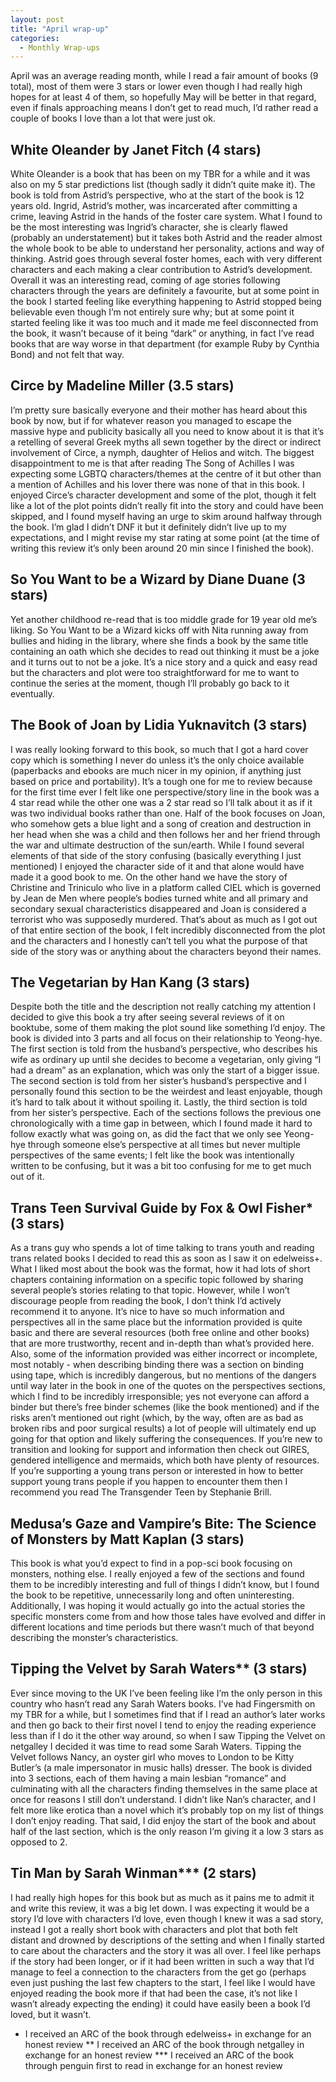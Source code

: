 ```yaml
---
layout: post
title: "April wrap-up"
categories:
  - Monthly Wrap-ups 
---
```


April was an average reading month, while I read a fair amount of books (9 total), most of them were 3 stars or lower even though I had really high hopes for at least 4 of them, so hopefully May will be better in that regard, even if finals approaching means I don’t get to read much, I’d rather read a couple of books I love than a lot that were just ok. 

## White Oleander by Janet Fitch (4 stars)

White Oleander is a book that has been on my TBR for a while and it was also on my 5 star predictions list (though sadly it didn’t quite make it). The book is told from Astrid’s perspective, who at the start of the book is 12 years old. Ingrid, Astrid’s mother, was incarcerated after committing a crime, leaving Astrid in the hands of the foster care system. What I found to be the most interesting was Ingrid’s character, she is clearly flawed (probably an understatement) but it takes both Astrid and the reader almost the whole book to be able to understand her personality, actions and way of thinking. Astrid goes through several foster homes, each with very different characters and each making a clear contribution to Astrid’s development. Overall it was an interesting read, coming of age stories following characters through the years are definitely a favourite, but at some point in the book I started feeling like everything happening to Astrid stopped being believable even though I’m not entirely sure why; but at some point it started feeling like it was too much and it made me feel disconnected from the book, it wasn’t because of it being “dark” or anything, in fact I’ve read books that are way worse in that department (for example Ruby by Cynthia Bond) and not felt that way. 

## Circe by Madeline Miller (3.5 stars)

I’m pretty sure basically everyone and their mother has heard about this book by now, but if for whatever reason you managed to escape the massive hype and publicity basically all you need to know about it is that it’s a retelling of several Greek myths all sewn together by the direct or indirect involvement of Circe, a nymph, daughter of Helios and witch. The biggest disappointment to me is that after reading The Song of Achilles I was expecting some LGBTQ characters/themes at the centre of it but other than a mention of Achilles and his lover there was none of that in this book. I enjoyed Circe’s character development and some of the plot, though it felt like a lot of the plot points didn’t really fit into the story and could have been skipped, and I found myself having an urge to skim around halfway through the book. I’m glad I didn’t DNF it but it definitely didn’t live up to my expectations, and I might revise my star rating at some point (at the time of writing this review it’s only been around 20 min since I finished the book). 

## So You Want to be a Wizard by Diane Duane (3 stars)

Yet another childhood re-read that is too middle grade for 19 year old me’s liking. So You Want to be a Wizard kicks off with Nita running away from bullies and hiding in the library, where she finds a book by the same title containing an oath which she decides to read out thinking it must be a joke and it turns out to not be a joke. It’s a nice story and a quick and easy read but the characters and plot were too straightforward for me to want to continue the series at the moment, though I’ll probably go back to it eventually. 

## The Book of Joan by Lidia Yuknavitch (3 stars)

I was really looking forward to this book, so much that I got a hard cover copy which is something I never do unless it’s the only choice available (paperbacks and ebooks are much nicer in my opinion, if anything just based on price and portability). It’s a tough one for me to review because for the first time ever I felt like one perspective/story line in the book was a 4 star read while the other one was a 2 star read so I’ll talk about it as if it was two individual books rather than one. Half of the book focuses on Joan, who somehow gets a blue light and a song of creation and destruction in her head when she was a child and then follows her and her friend through the war and ultimate destruction of the sun/earth. While I found several elements of that side of the story confusing (basically everything I just mentioned) I enjoyed the character side of it and that alone would have made it a good book to me. On the other hand we have the story of Christine and Triniculo who live in a platform called CIEL which is governed by Jean de Men where people’s bodies turned white and all primary and secondary sexual characteristics disappeared and Joan is considered a terrorist who was supposedly murdered. That’s about as much as I got out of that entire section of the book, I felt incredibly disconnected from the plot and the characters and I honestly can’t tell you what the purpose of that side of the story was or anything about the characters beyond their names. 

## The Vegetarian by Han Kang (3 stars)

Despite both the title and the description not really catching my attention I decided to give this book a try after seeing several reviews of it on booktube, some of them making the plot sound like something I’d enjoy. The book is divided into 3 parts and all focus on their relationship to Yeong-hye. The first section is told from the husband’s perspective, who describes his wife as ordinary up until she decides to become a vegetarian, only giving “I had a dream” as an explanation, which was only the start of a bigger issue. The second section is told from her sister’s husband’s perspective and I personally found this section to be the weirdest and least enjoyable, though it’s hard to talk about it without spoiling it. Lastly, the third section is told from her sister’s perspective. Each of the sections follows the previous one chronologically with a time gap in between, which I found made it hard to follow exactly what was going on, as did the fact that we only see Yeong-hye through someone else’s perspective at all times but never multiple perspectives of the same events; I felt like the book was intentionally written to be confusing, but it was a bit too confusing for me to get much out of it. 

## Trans Teen Survival Guide by Fox & Owl Fisher* (3 stars)

As a trans guy who spends a lot of time talking to trans youth and reading trans related books I decided to read this as soon as I saw it on edelweiss+. What I liked most about the book was the format, how it had lots of short chapters containing information on a specific topic followed by sharing several people’s stories relating to that topic. However, while I won’t discourage people from reading the book, I don’t think I’d actively recommend it to anyone. It’s nice to have so much information and perspectives all in the same place but the information provided is quite basic and there are several resources (both free online and other books) that are more trustworthy, recent and in-depth than what’s provided here. Also, some of the information provided was either incorrect or incomplete, most notably - when describing binding there was a section on binding using tape, which is incredibly dangerous, but no mentions of the dangers until way later in the book in one of the quotes on the perspectives sections, which I find to be incredibly irresponsible; yes not everyone can afford a binder but there’s free binder schemes (like the book mentioned) and if the risks aren’t mentioned out right (which, by the way, often are as bad as broken ribs and poor surgical results) a lot of people will ultimately end up going for that option and likely suffering the consequences.  If you’re new to transition and looking for support and information then check out GIRES, gendered intelligence and mermaids, which both have plenty of resources. If you’re supporting a young trans person or interested in how to better support young trans people if you happen to encounter them then I recommend you read The Transgender Teen by Stephanie Brill. 

## Medusa’s Gaze and Vampire’s Bite: The Science of Monsters by Matt Kaplan (3 stars)

This book is what you’d expect to find in a pop-sci book focusing on monsters, nothing else. I really enjoyed a few of the sections and found them to be incredibly interesting and full of things I didn’t know, but I found the book to be repetitive, unnecessarily long and often uninteresting. Additionally, I was hoping it would actually go into the actual stories the specific monsters come from and how those tales have evolved and differ in different locations and time periods but there wasn’t much of that beyond describing the monster’s characteristics. 

## Tipping the Velvet by Sarah Waters** (3 stars)

Ever since moving to the UK I’ve been feeling like I’m the only person in this country who hasn’t read any Sarah Waters books. I’ve had Fingersmith on my TBR for a while, but I sometimes find that if I read an author’s later works and then go back to their first novel I tend to enjoy the reading experience less than if I do it the other way around, so when I saw Tipping the Velvet on netgalley I decided it was time to read some Sarah Waters. Tipping the Velvet follows Nancy, an oyster girl who moves to London to be Kitty Butler’s (a male impersonator in music halls) dresser. The book is divided into 3 sections, each of them having a main lesbian “romance” and culminating with all the characters finding themselves in the same place at once for reasons I still don’t understand. I didn’t like Nan’s character, and I felt more like erotica than a novel which it’s probably top on my list of things I don’t enjoy reading. That said, I did enjoy the start of the book and about half of the last section, which is the only reason I’m giving it a low 3 stars as opposed to 2. 

## Tin Man by Sarah Winman*** (2 stars)

I had really high hopes for this book but as much as it pains me to admit it and write this review, it was a big let down. I was expecting it would be a story I’d love with characters I’d love, even though I knew it was a sad story, instead I got a really short book with characters and plot that both felt distant and drowned by descriptions of the setting and when I finally started to care about the characters and the story it was all over. I feel like perhaps if the story had been longer, or if it had been written in such a way that I’d manage to feel a connection to the characters from the get go (perhaps even just pushing the last few chapters to the start, I feel like I would have enjoyed reading the book more if that had been the case, it’s not like I wasn’t already expecting the ending) it could have easily been a book I’d loved, but it wasn’t. 

* I received an ARC of the book through  edelweiss+ in exchange for an honest review
** I received an ARC of the book through netgalley in exchange for an honest review
*** I received an ARC of the book through penguin first to read in exchange for an honest review 


